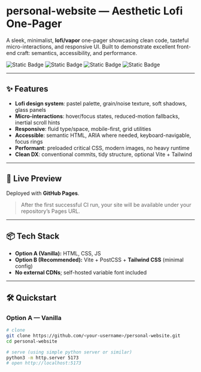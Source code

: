 # personal-website — Aesthetic Lofi One-Pager

A sleek, minimalist, **lofi/vapor** one-pager showcasing clean code, tasteful micro-interactions, and responsive UI. Built to demonstrate excellent front-end craft: semantics, accessibility, and performance.

![Static Badge](https://img.shields.io/badge/lofi-aesthetic-8A9FB1)
![Static Badge](https://img.shields.io/badge/accessibility-AA-green)
![Static Badge](https://img.shields.io/badge/deps-minimal-blue)
![Static Badge](https://img.shields.io/badge/license-MIT-black)

---

## ✨ Features

- **Lofi design system**: pastel palette, grain/noise texture, soft shadows, glass panels
- **Micro-interactions**: hover/focus states, reduced-motion fallbacks, inertial scroll hints
- **Responsive**: fluid type/space, mobile-first, grid utilities
- **Accessible**: semantic HTML, ARIA where needed, keyboard-navigable, focus rings
- **Performant**: preloaded critical CSS, modern images, no heavy runtime
- **Clean DX**: conventional commits, tidy structure, optional Vite + Tailwind

---

## 🚀 Live Preview

Deployed with **GitHub Pages**.  
> After the first successful CI run, your site will be available under your repository’s Pages URL.

---

## 📦 Tech Stack

- **Option A (Vanilla):** HTML, CSS, JS
- **Option B (Recommended):** Vite + PostCSS + **Tailwind CSS** (minimal config)
- **No external CDNs**; self-hosted variable font included

---

## 🛠 Quickstart

### Option A — Vanilla
```bash
# clone
git clone https://github.com/<your-username>/personal-website.git
cd personal-website

# serve (using simple python server or similar)
python3 -m http.server 5173
# open http://localhost:5173
